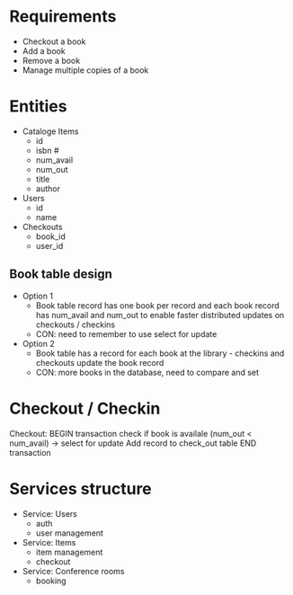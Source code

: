 # Requirements

- Checkout a book
- Add a book
- Remove a book
- Manage multiple copies of a book

# Entities

- Cataloge Items
    - id
    - isbn #
    - num_avail
    - num_out
    - title
    - author
- Users
    - id
    - name
- Checkouts
    - book_id
    - user_id

## Book table design
- Option 1
    - Book table record has one book per record and each book record has
        num_avail and num_out to enable faster distributed updates on
        checkouts / checkins
    - CON: need to remember to use select for update
- Option 2
    - Book table has a record for each book at the library - checkins and
        checkouts update the book record
    - CON: more books in the database, need to compare and set

# Checkout / Checkin

Checkout:
    BEGIN transaction
    check if book is availale (num_out < num_avail) -> select for update
    Add record to check_out table
    END transaction

# Services structure

- Service: Users
    - auth
    - user management
- Service: Items
    - item management
    - checkout
- Service: Conference rooms
    - booking

